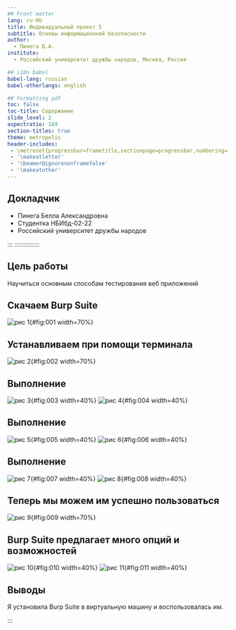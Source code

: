 ```yaml
---
## Front matter
lang: ru-RU
title: Индивидуальный проект 5
subtitle: Основы информационной безопасности
author:
  - Пинега Б.А.
institute:
  - Российский университет дружбы народов, Москва, Россия

## i18n babel
babel-lang: russian
babel-otherlangs: english

## Formatting pdf
toc: false
toc-title: Содержание
slide_level: 2
aspectratio: 169
section-titles: true
theme: metropolis
header-includes:
 - \metroset{progressbar=frametitle,sectionpage=progressbar,numbering=fraction}
 - '\makeatletter'
 - '\beamer@ignorenonframefalse'
 - '\makeatother'
---
```


## Докладчик

  * Пинега Белла Александровна
  * Студентка НБИбд-02-22
  * Российский университет дружбы народов

:::
::::::::::::::

## Цель работы
Научиться основным способам тестирования веб приложений

## Скачаем Burp Suite 
![рис 1](image/1.png){#fig:001 width=70%}

## Устанавливаем при помощи терминала
![рис 2](image/2.png){#fig:002 width=70%}

## Выполнение
![рис 3](image/3.png){#fig:003 width=40%}
![рис 4](image/4.png){#fig:004 width=40%}

## Выполнение
![рис 5](image/5.png){#fig:005 width=40%}
![рис 6](image/6.png){#fig:006 width=40%}

## Выполнение
![рис 7](image/7.png){#fig:007 width=40%}
![рис 8](image/8.png){#fig:008 width=40%}

## Теперь мы можем им успешно пользоваться
![рис 9](image/9.png){#fig:009 width=70%}

## Burp Suite предлагает много опций и возможностей
![рис 10](image/10.png){#fig:010 width=40%}
![рис 11](image/11.png){#fig:011 width=40%}


## Выводы
Я установила Burp Suite в виртуальную машину и воспользовалась им.

::: 

